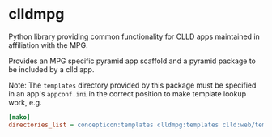 clldmpg
=======

Python library providing common functionality for CLLD apps maintained in affiliation
with the MPG.

Provides an MPG specific pyramid app scaffold and a pyramid package to be included by
a clld app.

Note: The `templates` directory provided by this package must be specified in an app's `appconf.ini`
in the correct position to make template lookup work, e.g.
```ini
[mako]
directories_list = concepticon:templates clldmpg:templates clld:web/templates
```
